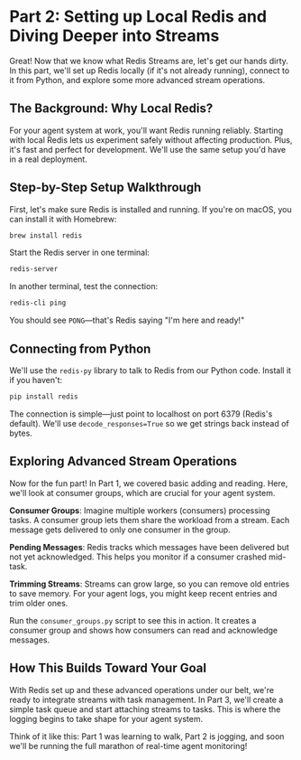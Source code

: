 # Part 2: Setting up Local Redis and Diving Deeper into Streams

Great! Now that we know what Redis Streams are, let's get our hands dirty. In this part, we'll set up Redis locally (if it's not already running), connect to it from Python, and explore some more advanced stream operations.

## The Background: Why Local Redis?

For your agent system at work, you'll want Redis running reliably. Starting with local Redis lets us experiment safely without affecting production. Plus, it's fast and perfect for development. We'll use the same setup you'd have in a real deployment.

## Step-by-Step Setup Walkthrough

First, let's make sure Redis is installed and running. If you're on macOS, you can install it with Homebrew:

```bash
brew install redis
```

Start the Redis server in one terminal:

```bash
redis-server
```

In another terminal, test the connection:

```bash
redis-cli ping
```

You should see `PONG`—that's Redis saying "I'm here and ready!"

## Connecting from Python

We'll use the `redis-py` library to talk to Redis from our Python code. Install it if you haven't:

```bash
pip install redis
```

The connection is simple—just point to localhost on port 6379 (Redis's default). We'll use `decode_responses=True` so we get strings back instead of bytes.

## Exploring Advanced Stream Operations

Now for the fun part! In Part 1, we covered basic adding and reading. Here, we'll look at consumer groups, which are crucial for your agent system.

**Consumer Groups**: Imagine multiple workers (consumers) processing tasks. A consumer group lets them share the workload from a stream. Each message gets delivered to only one consumer in the group.

**Pending Messages**: Redis tracks which messages have been delivered but not yet acknowledged. This helps you monitor if a consumer crashed mid-task.

**Trimming Streams**: Streams can grow large, so you can remove old entries to save memory. For your agent logs, you might keep recent entries and trim older ones.

Run the `consumer_groups.py` script to see this in action. It creates a consumer group and shows how consumers can read and acknowledge messages.

## How This Builds Toward Your Goal

With Redis set up and these advanced operations under our belt, we're ready to integrate streams with task management. In Part 3, we'll create a simple task queue and start attaching streams to tasks. This is where the logging begins to take shape for your agent system.

Think of it like this: Part 1 was learning to walk, Part 2 is jogging, and soon we'll be running the full marathon of real-time agent monitoring!
